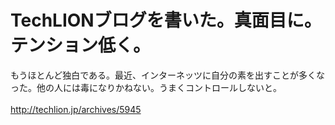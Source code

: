 # <!--:ja-->TechLIONブログを書いた。真面目に。テンション低く。<!--:-->
<!--:ja-->もうほとんど独白である。最近、インターネッツに自分の素を出すことが多くなった。他の人には毒になりかねない。うまくコントロールしないと。<br />
<br />
<a href="http://techlion.jp/archives/5945" target="_blank">http://techlion.jp/archives/5945</a><!--:-->
